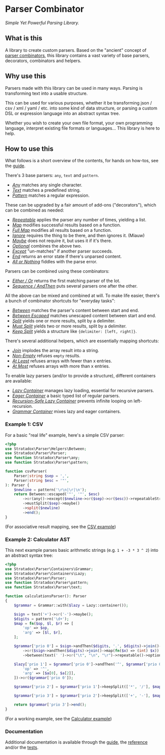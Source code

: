 # Parser Combinator

*Simple Yet Powerful Parsing Library.*

## What is this

A library to create custom parsers. Based on the "ancient" concept of 
[parser combinators](https://en.wikipedia.org/wiki/Parser_combinator), this 
library contains a vast variety of base parsers, decorators, combinators and helpers.

## Why use this

Parsers made with this library can be used in many ways. 
Parsing is transforming text into a usable structure. 

This can be used for various purposes, whether it be transforming json / csv / 
xml / yaml / etc. into some kind of data structure, or parsing a custom DSL or 
expression language into an abstract syntax tree.

Whether you wish to create your own file format, your own programming language, 
interpret existing file formats or languages... This library is here to help.

## How to use this

What follows is a short overview of the contents, for hands on how-tos, see the 
[guide](docs/guide.md).

There's 3 base parsers: `any`, `text` and `pattern`.
- [*Any*](docs/reference.md#any-symbol) matches any single character.
- [*Text*](docs/reference.md#text) matches a predefined string.
- [*Pattern*](docs/reference.md#pattern) matches a regular expression.

These can be upgraded by a fair amount of add-ons ("decorators"), which can be 
combined as needed:
- [*Repeatable*](docs/reference.md#repeatable) applies the parser any number of 
  times, yielding a list.
- [*Map*](docs/reference.md#map) modifies successful results based on a function.
- [*Full Map*](docs/reference.md#full-map) modifies all results based on a function.
- [*Ignore*](docs/reference.md#ignore) requires the thing to be there, and then 
  ignores it. (Miauw)
- [*Maybe*](docs/reference.md#maybe) does not require it, but uses it if it's there.
- [*Optional*](docs/reference.md#optional) combines the above two.
- [*Except*](docs/reference.md#except) "un-matches" if another parser succeeds.
- [*End*](docs/reference.md#end) returns an error state if there's unparsed content.
- [*All or Nothing*](docs/reference.md#all-or-nothing) fiddles with the parse error.

Parsers can be combined using these combinators:
- [*Either / Or*](docs/reference.md#either--or) returns the first matching parser 
  of the lot.
- [*Sequence / AndThen*](docs/reference.md#sequence--andthen) puts several parsers 
  one after the other.

All the above can be mixed and combined at will. 
To make life easier, there's a bunch of combinator shortcuts for "everyday tasks":
- [*Between*](docs/reference.md#between) matches the parser's content between start 
  and end.
- [*Between Escaped*](docs/reference.md#between-escaped) matches unescaped content 
  between start and end.
- [*Split*](docs/reference.md#optional-split) yields one or more results, split 
  by a delimiter.
- [*Must Split*](docs/reference.md#mandatory-split) yields two or more results, 
  split by a delimiter.
- [*Keep Split*](docs/reference.md#mandatory-split-with-separator) yields a 
  structure like `{delimiter: [left, right]}`.

There's several additional helpers, which are essentially mapping shortcuts:
- [*Join*](docs/reference.md#join) implodes the array result into a string.
- [*Non-Empty*](docs/reference.md#non-empty) refuses `empty` results.
- [*At Least*](docs/reference.md#at-least) refuses arrays with fewer than x entries.
- [*At Most*](docs/reference.md#at-most) refuses arrays with more than x entries.

To enable lazy parsers (and/or to provide a structure), different containers are 
available:
- [*Lazy Container*](docs/reference.md#lazy-container) manages lazy loading, 
  essential for recursive parsers.
- [*Eager Container*](docs/reference.md#eager-container) a basic typed list of 
  regular parsers.
- [*Recursion-Safe Lazy Container*](docs/reference.md#recursion-safe-lazy-container) 
  prevents infinite looping on left-recursion.
- [*Grammar Container*](docs/reference.md#grammar-container) mixes lazy and eager 
  containers.

### Example 1: CSV

For a basic "real life" example, here's a simple CSV parser:

```php
<?php
use Stratadox\Parser\Helpers\Between;
use Stratadox\Parser\Parser;
use function Stratadox\Parser\any;
use function Stratadox\Parser\pattern;

function csvParser(
    Parser|string $sep = ',',
    Parser|string $esc = '"',
): Parser {
    $newline = pattern('\r\n|\r|\n');
    return Between::escaped('"', '"', $esc)
        ->or(any()->except($newline->or($sep)->or($esc))->repeatableString())
        ->mustSplit($sep)->maybe()
        ->split($newline)
        ->end();
}
```

(For associative result mapping, see the [CSV example](tests/Examples/CSV))

### Example 2: Calculator AST

This next example parses basic arithmetic strings (e.g. `1 + -3 * 3 ^ 2`) into an 
abstract syntax tree:

```php
<?php
use Stratadox\Parser\Containers\Grammar;
use Stratadox\Parser\Containers\Lazy;
use Stratadox\Parser\Parser;
use function Stratadox\Parser\pattern;
use function Stratadox\Parser\text;

function calculationsParser(): Parser
{
    $grammar = Grammar::with($lazy = Lazy::container());

    $sign = text('+')->or('-')->maybe();
    $digits = pattern('\d+');
    $map = fn($op, $l, $r) => [
        'op' => $op,
        'arg' => [$l, $r],
    ];

    $grammar['prio 0'] = $sign->andThen($digits, '.', $digits)->join()->map(fn($x) => (float) $x)
        ->or($sign->andThen($digits)->join()->map(fn($x) => (int) $x))
        ->between(text(' ')->or("\t", "\n", "\r")->repeatable()->optional());

    $lazy['prio 1'] = $grammar['prio 0']->andThen('^', $grammar['prio 0'])->map(fn($a) => [
        'op' => '^',
        'arg' => [$a[0], $a[2]],
    ])->or($grammar['prio 0']);

    $grammar['prio 2'] = $grammar['prio 1']->keepSplit(['*', '/'], $map)->or($grammar['prio 1']);

    $grammar['prio 3'] = $grammar['prio 2']->keepSplit(['+', '-'], $map)->or($grammar['prio 2']);

    return $grammar['prio 3']->end();
}
```

(For a working example, see the [Calculator example](tests/Examples/Calculator))

### Documentation

Additional documentation is available through the [guide](docs/guide.md), the 
[reference](docs/reference.md) and/or the [tests](tests).
